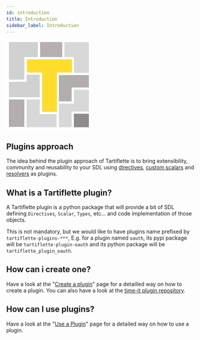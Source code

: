 ```yaml
---
id: introduction
title: Introduction
sidebar_label: Introduction
---
```


![Tartiflette Plugins](/docs/assets/tartiflette-plugin.png)

## Plugins approach

The idea behind the plugin approach of Tartiflette is to bring extensibility, community and reusability to your SDL using [directives](../api/directive.md), [custom scalars](../api/scalar.md) and [resolvers](../api/resolver.md) as plugins.

## What is a Tartiflette plugin?

A Tartiflette plugin is a python package that will provide a bit of SDL defining `Directives`, `Scalar`, `Types`, etc... and code implementation of those objects.

This is not mandatory, but we would like to have plugins name prefixed by `tartiflette-plugins-***`, E.g. for a plugin named `oauth`, its pypi package will be `tartiflette-plugin-oauth` and its python package will be `tartiflette_plugin_oauth`.

## How can i create one?

Have a look at the "[Create a plugin](./create-a-plugin.md)" page for a detailled way on how to create a plugin.
You can also have a look at the [time-it plugin repository](https://github.com/tartiflette/tartiflette-plugin-time-it).

## How can I use plugins?

Have a look at the "[Use a Plugin](./use-a-plugin.md)" page for a detailed way on how to use a plugin.
